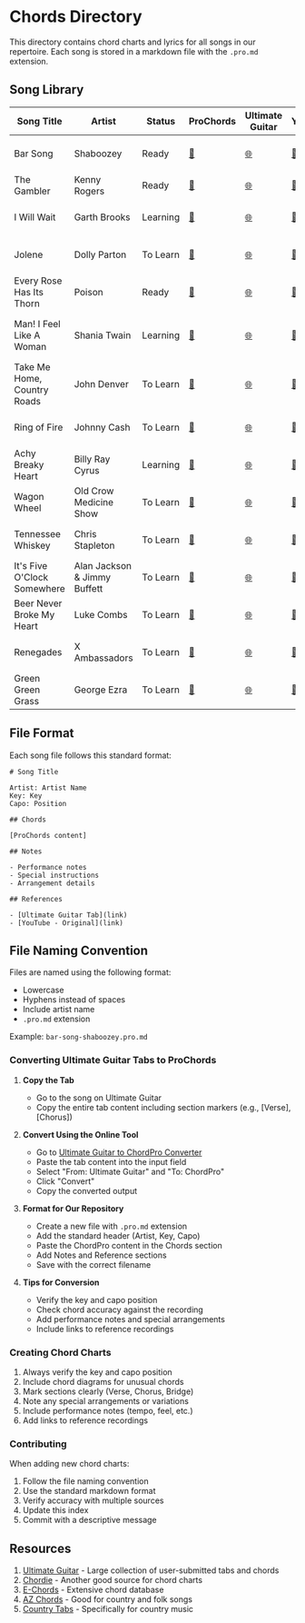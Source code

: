 # Chords Directory

This directory contains chord charts and lyrics for all songs in our repertoire. Each song is stored in a markdown file with the `.pro.md` extension.

## Song Library

| Song Title                  | Artist                       | Status   | ProChords                                           | Ultimate Guitar                                                                                | YouTube                                           | Notes                       |
| --------------------------- | ---------------------------- | -------- | --------------------------------------------------- | ---------------------------------------------------------------------------------------------- | ------------------------------------------------- | --------------------------- |
| Bar Song                    | Shaboozey                    | Ready    | [🎵](bar-song-shaboozey.pro.md)                     | [🌐](https://tabs.ultimate-guitar.com/tab/shaboozey/a-bar-song-tipsy-chords-5223882)           | [🎥](https://www.youtube.com/watch?v=WJZfRCLnZ8Q) | High energy opener          |
| The Gambler                 | Kenny Rogers                 | Ready    | [🎵](the-gambler-kenny-rogers.pro.md)               | [🌐](https://tabs.ultimate-guitar.com/tab/kenny-rogers/the-gambler-chords)                     | [🎥](https://www.youtube.com/watch?v=7hx4gdlfamo) | Classic singalong           |
| I Will Wait                 | Garth Brooks                 | Learning | [🎵](i-will-wait-garth-brooks.pro.md)               | [🌐](https://tabs.ultimate-guitar.com/tab/garth-brooks/i-will-wait-chords)                     | [🎥](https://www.youtube.com/watch?v=K9g-Yj8vcqk) | Perfect crowd pleaser       |
| Jolene                      | Dolly Parton                 | To Learn | [🎵](jolene-dolly-parton.pro.md)                    | [🌐](https://tabs.ultimate-guitar.com/tab/dolly-parton/jolene-chords)                          | [🎥](https://www.youtube.com/watch?v=Ixrje2rXLMA) | Follow with joke about exes |
| Every Rose Has Its Thorn    | Poison                       | Ready    | [🎵](every-rose-has-its-thorn-poison.pro.md)        | [🌐](https://tabs.ultimate-guitar.com/tab/poison/every-rose-has-its-thorn-chords)              | [🎥](https://www.youtube.com/watch?v=JkK8g6FMEXE) | Country-rock crossover      |
| Man! I Feel Like A Woman    | Shania Twain                 | Learning | [🎵](man-i-feel-like-a-woman-shania-twain.pro.md)   | [🌐](https://tabs.ultimate-guitar.com/tab/shania-twain/man-i-feel-like-a-woman-chords-1839726) | [🎥](https://www.youtube.com/watch?v=ZJL4UGSbeFg) | Post-costume change impact  |
| Take Me Home, Country Roads | John Denver                  | To Learn | [🎵](take-me-home-country-roads-john-denver.pro.md) | [🌐](https://tabs.ultimate-guitar.com/tab/john-denver/take-me-home-country-roads-chords)       | [🎥](https://www.youtube.com/watch?v=1vrEljMfXYo) | Massive singalong potential |
| Ring of Fire                | Johnny Cash                  | To Learn | [🎵](ring-of-fire-johnny-cash.pro.md)               | [🌐](https://tabs.ultimate-guitar.com/tab/johnny-cash/ring-of-fire-chords)                     | [🎥](https://www.youtube.com/watch?v=It7107ELQvY) | Change tempo mid-song       |
| Achy Breaky Heart           | Billy Ray Cyrus              | Learning | [🎵](achy-breaky-heart-billy-ray-cyrus.pro.md)      | [🌐](https://tabs.ultimate-guitar.com/tab/billy-ray-cyrus/achy-breaky-heart-chords)            | [🎥](https://www.youtube.com/watch?v=byQIPdHMpjc) | Line dancing segment        |
| Wagon Wheel                 | Old Crow Medicine Show       | To Learn | [🎵](wagon-wheel-old-crow-medicine-show.pro.md)     | [🌐](https://tabs.ultimate-guitar.com/tab/old-crow-medicine-show/wagon-wheel-chords)           | [🎥](https://www.youtube.com/watch?v=hvKyBcCDOB4) | Crowd favorite              |
| Tennessee Whiskey           | Chris Stapleton              | To Learn | [🎵](tennessee-whiskey-chris-stapleton.pro.md)      | [🌐](https://tabs.ultimate-guitar.com/tab/chris-stapleton/tennessee-whiskey-chords)            | [🎥](https://www.youtube.com/watch?v=4zAThXFO_2c) | "Something for the ladies"  |
| It's Five O'Clock Somewhere | Alan Jackson & Jimmy Buffett | To Learn | [🎵](its-five-oclock-somewhere-alan-jackson.pro.md) | [🌐](https://tabs.ultimate-guitar.com/tab/alan-jackson/its-five-oclock-somewhere-chords)       | [🎥](https://www.youtube.com/watch?v=5DMtfW3fIDU) | Bring out drink props       |
| Beer Never Broke My Heart   | Luke Combs                   | To Learn | [🎵](beer-never-broke-my-heart-luke-combs.pro.md)   | [🌐](https://tabs.ultimate-guitar.com/tab/luke-combs/beer-never-broke-my-heart-chords)         | [🎥](https://www.youtube.com/watch?v=5DMtfW3fIDU) | Acoustic with foot stomps   |
| Renegades                   | X Ambassadors                | To Learn | [🎵](renegades-x-ambassadors.pro.md)                | [🌐](https://tabs.ultimate-guitar.com/tab/x-ambassadors/renegades-chords)                      | [🎥](https://www.youtube.com/watch?v=5DMtfW3fIDU) | High energy finale          |
| Green Green Grass           | George Ezra                  | To Learn | [🎵](green-green-grass-george-ezra.pro.md)          | [🌐](https://tabs.ultimate-guitar.com/tab/george-ezra/green-green-grass-chords)                | [🎥](https://www.youtube.com/watch?v=5DMtfW3fIDU) | Perfect encore song         |

## File Format

Each song file follows this standard format:

```
# Song Title

Artist: Artist Name
Key: Key
Capo: Position

## Chords

[ProChords content]

## Notes

- Performance notes
- Special instructions
- Arrangement details

## References

- [Ultimate Guitar Tab](link)
- [YouTube - Original](link)
```

## File Naming Convention

Files are named using the following format:

- Lowercase
- Hyphens instead of spaces
- Include artist name
- `.pro.md` extension

Example: `bar-song-shaboozey.pro.md`

### Converting Ultimate Guitar Tabs to ProChords

1. **Copy the Tab**

   - Go to the song on Ultimate Guitar
   - Copy the entire tab content including section markers (e.g., [Verse], [Chorus])

2. **Convert Using the Online Tool**

   - Go to [Ultimate Guitar to ChordPro Converter](https://ultimate.ftes.de/)
   - Paste the tab content into the input field
   - Select "From: Ultimate Guitar" and "To: ChordPro"
   - Click "Convert"
   - Copy the converted output

3. **Format for Our Repository**

   - Create a new file with `.pro.md` extension
   - Add the standard header (Artist, Key, Capo)
   - Paste the ChordPro content in the Chords section
   - Add Notes and Reference sections
   - Save with the correct filename

4. **Tips for Conversion**
   - Verify the key and capo position
   - Check chord accuracy against the recording
   - Add performance notes and special arrangements
   - Include links to reference recordings

### Creating Chord Charts

1. Always verify the key and capo position
2. Include chord diagrams for unusual chords
3. Mark sections clearly (Verse, Chorus, Bridge)
4. Note any special arrangements or variations
5. Include performance notes (tempo, feel, etc.)
6. Add links to reference recordings

### Contributing

When adding new chord charts:

1. Follow the file naming convention
2. Use the standard markdown format
3. Verify accuracy with multiple sources
4. Update this index
5. Commit with a descriptive message

## Resources

1. [Ultimate Guitar](https://www.ultimate-guitar.com/) - Large collection of user-submitted tabs and chords
2. [Chordie](https://chordie.com/) - Another good source for chord charts
3. [E-Chords](https://www.e-chords.com/) - Extensive chord database
4. [AZ Chords](https://www.azchords.com/) - Good for country and folk songs
5. [Country Tabs](https://www.countrytabs.com/) - Specifically for country music
